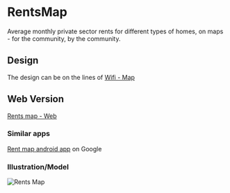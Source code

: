 # RentsMap
Average monthly private sector rents for different types of homes, on maps - for the community, by the community.

## Design
The design can be on the lines of [Wifi - Map](https://play.google.com/store/apps/details?id=io.wifimap.wifimap&hl=en)

## Web Version
[Rents map - Web](https://www.london.gov.uk/what-we-do/housing-and-land/renting/london-rents-map)

### Similar apps
[Rent map android app](https://www.google.co.in/search?q=rent+map+android+app) on Google

### Illustration/Model
![Rents Map](https://media.timeout.com/images/102882212/image.jpg)
